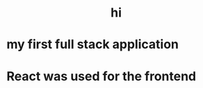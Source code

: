 <div align="center">
    <h1>hi</h1>
</div>
<h1>my first full stack application</h1>
  

<h1> React was used for the frontend </h1>
